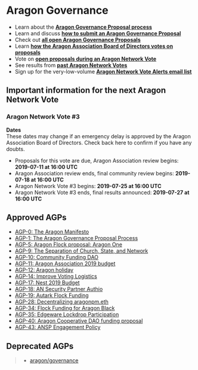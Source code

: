 # Aragon Governance

- Learn about the [**Aragon Governance Proposal process**](https://github.com/aragon/AGPs/blob/master/AGPs/AGP-1.md)
- Learn and discuss [**how to submit an Aragon Governance Proposal**](https://forum.aragon.org/t/how-to-create-an-aragon-governance-proposal/374)
- Check out [**all open Aragon Governance Proposals**](https://github.com/aragon/AGPs/pulls)
- Learn [**how the Aragon Association Board of Directors votes on proposals**](https://github.com/aragon/AGPs/blob/master/aa_board_review.md)
- Vote on [**open proposals during an Aragon Network Vote**](https://survey.aragon.org)
- See results from [**past Aragon Network Votes**](https://github.com/aragon/AGPs/tree/master/votes)
- Sign up for the very-low-volume [**Aragon Network Vote Alerts email list**](https://one.us15.list-manage.com/subscribe?u=a590aa3843a54b079d48e6e18&id=9b7f365936)

## Important information for the next Aragon Network Vote

### Aragon Network Vote #3

**Dates**  
These dates may change if an emergency delay is approved by the Aragon Association Board of Directors. Check back here to confirm if you have any doubts.

- Proposals for this vote are due, Aragon Association review begins: **2019-07-11 at 16:00 UTC**
- Aragon Association review ends, final community review begins: **2019-07-18 at 16:00 UTC**
- Aragon Network Vote #3 begins: **2019-07-25 at 16:00 UTC**
- Aragon Network Vote #3 ends, final results announced: **2019-07-27 at 16:00 UTC**

## Approved AGPs

- [AGP-0: The Aragon Manifesto](https://github.com/aragon/AGPs/blob/master/AGPs/AGP-0.md)
- [AGP-1: The Aragon Governance Proposal Process](https://github.com/aragon/AGPs/blob/master/AGPs/AGP-1.md)
- [AGP-5: Aragon Flock proposal: Aragon One](https://github.com/aragon/AGPs/blob/master/AGPs/AGP-5.md)
- [AGP-9: The Separation of Church, State, and Network](https://github.com/aragon/AGPs/blob/master/AGPs/AGP-9.md)
- [AGP-10: Community Funding DAO](https://github.com/aragon/AGPs/blob/master/AGPs/AGP-10.md)
- [AGP-11: Aragon Association 2019 budget](https://github.com/aragon/AGPs/blob/master/AGPs/AGP-11.md)
- [AGP-12: Aragon holiday](https://github.com/aragon/AGPs/blob/master/AGPs/AGP-12.md)
- [AGP-14: Improve Voting Logistics](https://github.com/aragon/AGPs/blob/master/AGPs/AGP-14.md)
- [AGP-17: Nest 2019 Budget](https://github.com/aragon/AGPs/blob/master/AGPs/AGP-17.md)
- [AGP-18: AN Security Partner Authio](https://github.com/aragon/AGPs/blob/master/AGPs/AGP-18.md)
- [AGP-19: Autark Flock Funding](https://github.com/aragon/AGPs/blob/master/AGPs/AGP-19.md)
- [AGP-28: Decentralizing aragonpm.eth](https://github.com/aragon/AGPs/blob/master/AGPs/AGP-28.md)
- [AGP-34: Flock Funding for Aragon Black](https://github.com/aragon/AGPs/blob/master/AGPs/AGP-34.md)
- [AGP-35: Edgeware Lockdrop Participation](https://github.com/aragon/AGPs/blob/master/AGPs/AGP-35.md)
- [AGP-40: Aragon Cooperative DAO funding proposal](https://github.com/aragon/AGPs/blob/master/AGPs/AGP-40.md)
- [AGP-43: ANSP Engagement Policy](https://github.com/aragon/AGPs/blob/master/AGPs/AGP-43.md)

## Deprecated AGPs

> - [aragon/governance](https://github.com/aragon/governance/)
